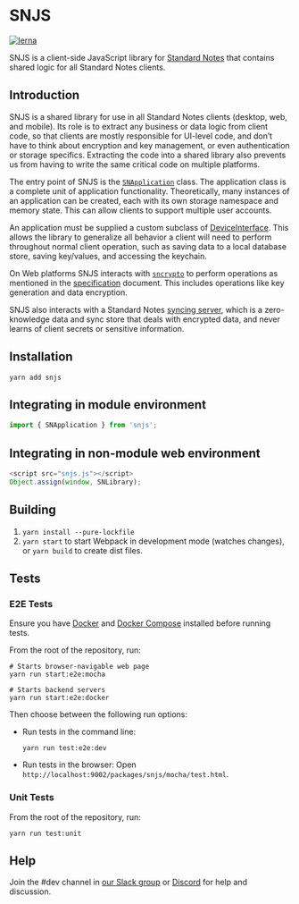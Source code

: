 # SNJS

[![lerna](https://img.shields.io/badge/maintained%20with-lerna-cc00ff.svg)](https://lerna.js.org/)

SNJS is a client-side JavaScript library for [Standard Notes](https://standardnotes.com) that contains shared logic for all Standard Notes clients.

## Introduction

SNJS is a shared library for use in all Standard Notes clients (desktop, web, and mobile). Its role is to extract any business or data logic from client code, so that clients are mostly responsible for UI-level code, and don’t have to think about encryption and key management, or even authentication or storage specifics. Extracting the code into a shared library also prevents us from having to write the same critical code on multiple platforms.

The entry point of SNJS is the [`SNApplication`](packages/snjs/lib/application.ts) class. The application class is a complete unit of application functionality. Theoretically, many instances of an application can be created, each with its own storage namespace and memory state. This can allow clients to support multiple user accounts.

An application must be supplied a custom subclass of [DeviceInterface](packages/snjs/lib/device_interface.ts). This allows the library to generalize all behavior a client will need to perform throughout normal client operation, such as saving data to a local database store, saving key/values, and accessing the keychain.

On Web platforms SNJS interacts with [`sncrypto`](https://github.com/standardnotes/snjs/tree/packages/sncrypto-common) to perform operations as mentioned in the [specification](https://github.com/standardnotes/snjs/blob/master/packages/snjs/specification.md) document. This includes operations like key generation and data encryption.

SNJS also interacts with a Standard Notes [syncing server](https://github.com/standardnotes/syncing-server-js), which is a zero-knowledge data and sync store that deals with encrypted data, and never learns of client secrets or sensitive information.

## Installation

`yarn add snjs`

## Integrating in module environment

```javascript
import { SNApplication } from 'snjs';
```

## Integrating in non-module web environment

```javascript
<script src="snjs.js"></script>
Object.assign(window, SNLibrary);
```

## Building

1. `yarn install --pure-lockfile`
2. `yarn start` to start Webpack in development mode (watches changes), or `yarn build` to create dist files.

## Tests

### E2E Tests
Ensure you have [Docker](https://www.docker.com) and [Docker Compose](https://docs.docker.com/compose/install/) installed before running tests.

From the root of the repository, run:

```
# Starts browser-navigable web page
yarn run start:e2e:mocha

# Starts backend servers
yarn run start:e2e:docker
```

Then choose between the following run options:

- Run tests in the command line:
  ```
  yarn run test:e2e:dev
  ```

- Run tests in the browser: Open `http://localhost:9002/packages/snjs/mocha/test.html`.

### Unit Tests

From the root of the repository, run:

```
yarn run test:unit
```

## Help
Join the #dev channel in [our Slack group](https://standardnotes.com/slack) or [Discord](https://standardnotes.com/discord) for help and discussion.
